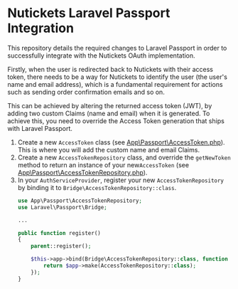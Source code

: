 # Nutickets Laravel Passport Integration

This repository details the required changes to Laravel Passport in order to successfully integrate with the Nutickets
OAuth implementation.

Firstly, when the user is redirected back to Nutickets with their access token, there needs to be a way for Nutickets to
identify the user (the user's name and email address), which is a fundamental requirement for actions such as sending
order confirmation emails and so on.

This can be achieved by altering the returned access token (JWT), by adding two custom Claims (name and email) when it
is generated. To achieve this, you need to override the Access Token generation that ships with Laravel Passport.

1. Create a new `AccessToken` class (see [App\Passport\AccessToken.php](https://github.com/charlie-waddell/nutickets-passport-example/blob/main/app/Passport/AccessToken.php#L57-L58)). This is where you will add the custom name and email Claims.
2. Create a new `AccessTokenRepository` class, and override the `getNewToken` method to return an instance of your new`AccessToken` (see [App\Passport\AccessTokenRepository.php](https://github.com/charlie-waddell/nutickets-passport-example/blob/main/app/Passport/AccessTokenRepository.php)).
3. In your `AuthServiceProvider`, register your new `AccessTokenRepository` by binding it to `Bridge\AccessTokenRepository::class`.
   ```php
   use App\Passport\AccessTokenRepository;
   use Laravel\Passport\Bridge;
   
   ...
   
   public function register()
   {
       parent::register();

       $this->app->bind(Bridge\AccessTokenRepository::class, function ($app) {
           return $app->make(AccessTokenRepository::class);
       });
   }
   ```
